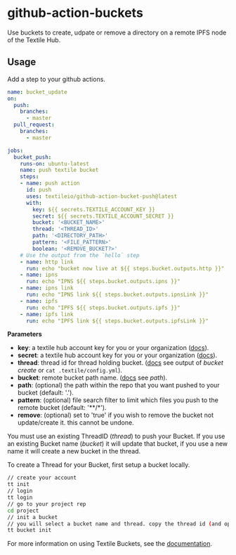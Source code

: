 # github-action-buckets

Use buckets to create, udpate or remove a directory on a remote IPFS node of the Textile Hub.

## Usage

Add a step to your github actions.

```yml
name: bucket_update
on:
  push:
    branches:
      - master
  pull_request:
    branches:
      - master

jobs:
  bucket_push:
    runs-on: ubuntu-latest
    name: push textile bucket
    steps:
    - name: push action
      id: push
      uses: textileio/github-action-bucket-push@latest
      with:
        key: ${{ secrets.TEXTILE_ACCOUNT_KEY }}
        secret: ${{ secrets.TEXTILE_ACCOUNT_SECRET }}
        bucket: '<BUCKET_NAME>'
        thread: '<THREAD_ID>'
        path: '<DIRECTORY_PATH>'
        pattern: '<FILE_PATTERN>'
        boolean: '<REMOVE_BUCKET?>'
    # Use the output from the `hello` step
    - name: http link
      run: echo "bucket now live at ${{ steps.bucket.outputs.http }}"
    - name: ipns
      run: echo "IPNS ${{ steps.bucket.outputs.ipns }}"
    - name: ipns link
      run: echo "IPNS link ${{ steps.bucket.outputs.ipnsLink }}"
    - name: ipfs
      run: echo "IPFS ${{ steps.bucket.outputs.ipfs }}"
    - name: ipfs link
      run: echo "IPFS link ${{ steps.bucket.outputs.ipfsLink }}"
```

**Parameters**

- **key**: a textile hub account key for you or your organization ([docs](https://docs.textile.io/hub/app-apis/)).
- **secret**: a textile hub account key for you or your organization ([docs](https://docs.textile.io/hub/app-apis/)).
- **thread**: thread id for thread holding bucket. ([docs](https://docs.textile.io/hub/cli/tt_bucket_push/) see output of _bucket create_ or `cat .textile/config.yml`).
- **bucket**: remote bucket path name. ([docs](https://docs.textile.io/hub/cli/tt_bucket_push/) see _path_).
- **path**: (optional) the path within the repo that you want pushed to your bucket (default: '.').
- **pattern**: (optional) file search filter to limit which files you push to the remote bucket (default: '**/*').
- **remove**: (optional) set to 'true' if you wish to remove the bucket not update/create it. this cannot be undone.

You must use an existing ThreadID (_thread_) to push your Bucket. If you use an existing Bucket name (_bucket_) it will update that bucket, if you use a new name it will create a new bucket in the thread. 

To create a Thread for your Bucket, first setup a bucket locally.

```bash
// create your account
tt init
// login
tt login
// go to your project rep
cd project
// init a bucket
// you will select a bucket name and thread. copy the thread id (and optionally the same name) to use as parameters here.
tt bucket init
```

For more information on using Textile Buckets, see the [documentation](https://docs.textile.io/hub/buckets).
